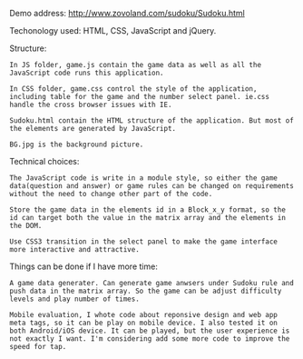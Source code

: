 Demo address: http://www.zovoland.com/sudoku/Sudoku.html

Techonology used: HTML, CSS, JavaScript and jQuery. 

Structure: 

	In JS folder, game.js contain the game data as well as all the JavaScript code runs this application.

	In CSS folder, game.css control the style of the application, including table for the game and the number select panel. ie.css handle the cross browser issues with IE.

	Sudoku.html contain the HTML structure of the application. But most of the elements are generated by JavaScript.

	BG.jpg is the background picture. 	

Technical choices: 

	The JavaScript code is write in a module style, so either the game data(question and answer) or game rules can be changed on requirements without the need to change other part of the code. 

	Store the game data in the elements id in a Block_x_y format, so the id can target both the value in the matrix array and the elements in the DOM.

	Use CSS3 transition in the select panel to make the game interface more interactive and attractive.

Things can be done if I have more time:

	A game data generater. Can generate game anwsers under Sudoku rule and push data in the matrix array. So the game can be adjust difficulty levels and play number of times.	

	Mobile evaluation, I whote code about reponsive design and web app meta tags, so it can be play on mobile device. I also tested it on both Android/iOS device. It can be played, but the user experience is not exactly I want. I'm considering add some more code to improve the speed for tap.
